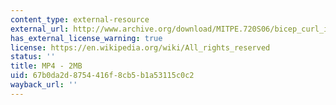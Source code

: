 ```yaml
---
content_type: external-resource
external_url: http://www.archive.org/download/MITPE.720S06/bicep_curl_icarian_selectorized_machine-220k.mp4
has_external_license_warning: true
license: https://en.wikipedia.org/wiki/All_rights_reserved
status: ''
title: MP4 - 2MB
uid: 67b0da2d-8754-416f-8cb5-b1a53115c0c2
wayback_url: ''
---
```

